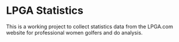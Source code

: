 # LPGA Statistics
This is a working project to collect statistics data from the LPGA.com website for professional women golfers and do analysis.

